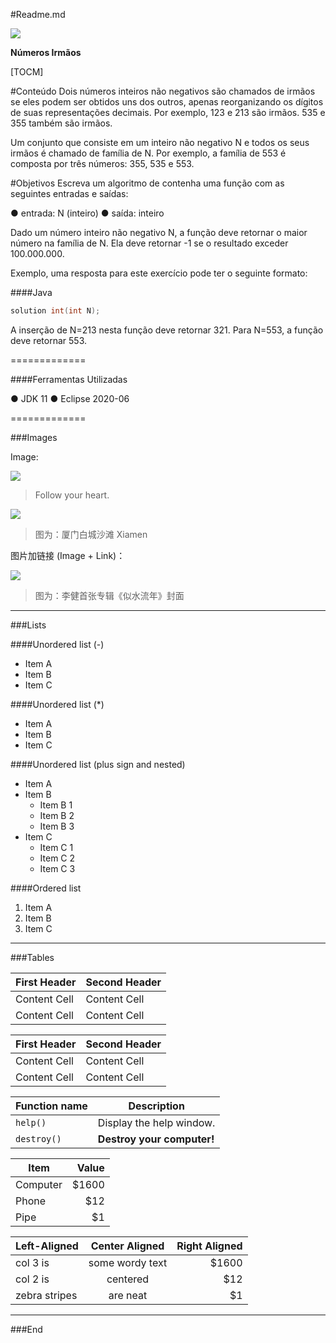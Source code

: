 
#Readme.md

![](https://s2.glbimg.com/Xdw2Ii3YcKAYkFlejYOFmqEms84=/695x0/s.glbimg.com/po/tt2/f/original/2014/03/11/veja-como-resolver-problemas-com-o-java-no-pc.jpg)




**Números Irmãos**

[TOCM]



#Conteúdo
Dois números inteiros não negativos são chamados de irmãos se eles podem ser obtidos uns dos outros, apenas reorganizando os dígitos de suas representações decimais. Por exemplo, 123 e 213 são irmãos. 535 e 355 também são irmãos.

Um conjunto que consiste em um inteiro não negativo N e todos os seus irmãos é chamado de família de N. Por exemplo, a família de 553 é composta por três números:
355, 535 e 553. 


#Objetivos
Escreva um algoritmo de contenha uma função com as seguintes entradas e saídas:

● entrada: N (inteiro)
● saída: inteiro

Dado um número inteiro não negativo N, a função deve retornar o maior número na
família de N. Ela deve retornar -1 se o resultado exceder 100.000.000.

Exemplo, uma resposta para este exercício pode ter o seguinte formato:

####Java
```java
solution int(int N);
```

A inserção de N=213 nesta função deve retornar 321. Para N=553, a função deve retornar 553. 

=============

####Ferramentas Utilizadas

● JDK 11
● Eclipse 2020-06

=============

###Images

Image:

![](https://pandao.github.io/editor.md/examples/images/4.jpg)

> Follow your heart.

![](https://pandao.github.io/editor.md/examples/images/8.jpg)

> 图为：厦门白城沙滩 Xiamen

图片加链接 (Image + Link)：

[![](https://pandao.github.io/editor.md/examples/images/7.jpg)](https://pandao.github.io/editor.md/examples/images/7.jpg "李健首张专辑《似水流年》封面")

> 图为：李健首张专辑《似水流年》封面
                
----

###Lists

####Unordered list (-)

- Item A
- Item B
- Item C
     
####Unordered list (*)

* Item A
* Item B
* Item C

####Unordered list (plus sign and nested)
                
+ Item A
+ Item B
    + Item B 1
    + Item B 2
    + Item B 3
+ Item C
    * Item C 1
    * Item C 2
    * Item C 3

####Ordered list
                
1. Item A
2. Item B
3. Item C
                
----
                    
###Tables
                    
First Header  | Second Header
------------- | -------------
Content Cell  | Content Cell
Content Cell  | Content Cell 

| First Header  | Second Header |
| ------------- | ------------- |
| Content Cell  | Content Cell  |
| Content Cell  | Content Cell  |

| Function name | Description                    |
| ------------- | ------------------------------ |
| `help()`      | Display the help window.       |
| `destroy()`   | **Destroy your computer!**     |

| Item      | Value |
| --------- | -----:|
| Computer  | $1600 |
| Phone     |   $12 |
| Pipe      |    $1 |

| Left-Aligned  | Center Aligned  | Right Aligned |
| :------------ |:---------------:| -----:|
| col 3 is      | some wordy text | $1600 |
| col 2 is      | centered        |   $12 |
| zebra stripes | are neat        |    $1 |
                
----
###End